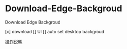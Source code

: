 # Download-Edge-Backgroud
Download Edge Backgroud

[x] download
[] UI
[] auto set desktop backgroud

[操作说明](https://www.zhihu.com/question/383049984/answer/1373592059)

